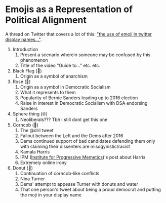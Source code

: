 # Emojis as a Representation of Political Alignment

A thread on Twitter that covers a lot of this: ["the use of emoji in twitter display names..."](https://twitter.com/max_read/status/903297240369942528).

1. Introduction
    1. Present a scenario wherein someone may be confused by this phenomenon
    1. Title of the video "Guide to..." etc. etc.
1. Black Flag (🏴)
    1. Origin as a symbol of anarchism
1. Rose (🌹)
    1. Origin as a symbol in Democratic Socialism
    1. What it represents to them
    1. Popularity of Bernie Sanders leading up to 2016 election
    1. Raise in interest in Democratic Socialism with DSA endorsing Sanders
1. Sphere thing (🌐)
    1. Neoliberals??? Tbh I still dont get this one
1. Corncob (🌽)
    1. The @dril tweet
    1. Fallout between the Left and the Dems after 2016
    1. Dems continued support of bad candidates defending them only with claiming their dissenters are misogynistic/racist
    1. Kamala Harris
    1. IPM ([Institute for Progressive Memetics](https://twitter.com/IPM_Tweets))'s post about Harris
    1. Extremely online irony
1. Donut (🍩)
    1. Continuation of corncob-like conflicts
    1. Nina Turner
    1. Dems' attempt to appease Turner with donuts and water
    1. That one person's tweet about being a proud democrat and putting the moji in your display name
